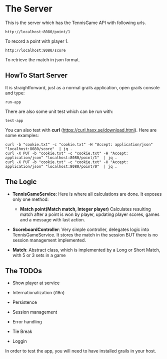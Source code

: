 # The Server

This is the server which has the TennisGame API with following urls.

    http://localhost:8080/point/1
    
To record a point with player 1.
    
    http://localhost:8080/score

To retrieve the match in json format.

## HowTo Start Server

It is straightforward, just as a normal grails application, open grails console and type:

    run-app
    
There are also some unit test which can be run with:

    test-app
    
You can also test with __curl__ (https://curl.haxx.se/download.html). Here are some examples:

    curl -b "cookie.txt" -c "cookie.txt" -H "Accept: application/json" "localhost:8080/score"  | jq .
    curl -X PUT -b "cookie.txt" -c "cookie.txt" -H "Accept: application/json" "localhost:8080/point/1"  | jq .
    curl -X PUT -b "cookie.txt" -c "cookie.txt" -H "Accept: application/json" "localhost:8080/point/0"  | jq .
    
## The Logic

* **TennisGameService**: Here is where all calculations are done. It exposes only one method:

    *  **Match point(Match match, Integer player)** Calculates resulting match after a point is won by player, updating player scores, games and a message with last action.

* **ScoreboardController**: Very simple controller, delegates logic into TennisGameService. 
It stores the match in the session BUT there is no session management implemented. 

* **Match**: Abstract class, which is implemented by a Long or Short Match, with 5 or 3 sets in a game
        
## The TODOs

* Show player at service

* Internationalization (i18n) 

* Persistence 

* Session management

* Error handling

* Tie Break

* Loggin 

<!--
    http-server -c-1 -o --cors
--->

In order to test the app, you will need to have installed grails in your host. 

